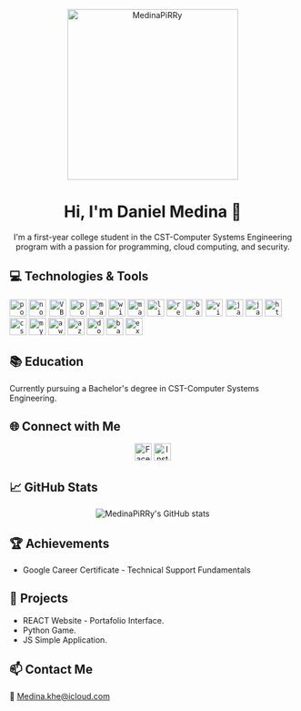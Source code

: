 <p align="center">
  <img width="300" src="https://avatars.githubusercontent.com/u/123497811?s=400&u=3ba7d7457d3fc2adddaac8477a6e16d62cc38347&v=4" alt="MedinaPiRRy">
</p>
<h1 align="center">Hi, I'm Daniel Medina 👋</h1>

<p align="center">
  I'm a first-year college student in the CST-Computer Systems Engineering program with a passion for programming, cloud computing, and security.
</p>

## 💻 Technologies & Tools

<code><img height="30" src="https://www.vectorlogo.zone/logos/getpostman/getpostman-icon.svg" alt="postman"></code>
<code><img height="30" src="https://cdn.jsdelivr.net/gh/devicons/devicon/icons/nodejs/nodejs-original-wordmark.svg" alt="nodejs"></code>
<code><img height="30" src="https://upload.wikimedia.org/wikipedia/commons/thumb/5/5e/VBA-Logo.svg/1200px-VBA-Logo.svg.png" alt="VBA" style="background:white;padding:2px;"></code>
<code><img height="30" src="https://seeklogo.com/images/P/power-bi-logo-0C0666F64C-seeklogo.com.png" alt="powerbi"></code>
<code><img height="30" src="https://upload.wikimedia.org/wikipedia/commons/thumb/3/32/Mariadb-logo.png/1200px-Mariadb-logo.png" alt="mariadb"></code>
<code><img height="30" src="https://cdn.jsdelivr.net/gh/devicons/devicon/icons/windows8/windows8-original.svg" alt="windows"></code>
<code><img height="30" src="https://cdn.jsdelivr.net/gh/devicons/devicon/icons/apple/apple-original.svg" alt="macos"></code>
<code><img height="30" src="https://cdn.jsdelivr.net/gh/devicons/devicon/icons/linux/linux-original.svg" alt="linux"></code>
<code><img height="30" src="https://cdn.jsdelivr.net/gh/devicons/devicon/icons/react/react-original-wordmark.svg" alt="react"></code>
<code><img height="30" src="https://cdn.jsdelivr.net/gh/devicons/devicon/icons/bash/bash-original.svg" alt="bash"></code>
<code><img height="30" src="https://upload.wikimedia.org/wikipedia/commons/thumb/2/2d/Visual_Paradigm_Logo.svg/2560px-Visual_Paradigm_Logo.svg.png" alt="visual-paradigm" style="background:white;padding:2px;"></code>
<code><img height="30" src="https://cdn.jsdelivr.net/gh/devicons/devicon/icons/java/java-original-wordmark.svg" alt="java"></code>
<code><img height="30" src="https://cdn.jsdelivr.net/gh/devicons/devicon/icons/javascript/javascript-original.svg" alt="javascript"></code>
<code><img height="30" src="https://cdn.jsdelivr.net/gh/devicons/devicon/icons/html5/html5-original-wordmark.svg" alt="html5"></code>
<code><img height="30" src="https://cdn.jsdelivr.net/gh/devicons/devicon/icons/css3/css3-original-wordmark.svg" alt="css3"></code>
<code><img height="30" src="https://cdn.jsdelivr.net/gh/devicons/devicon/icons/mysql/mysql-original-wordmark.svg" alt="mysql"></code>
<code><img height="30" src="https://cdn.jsdelivr.net/gh/devicons/devicon/icons/amazonwebservices/amazonwebservices-original-wordmark.svg" alt="aws"></code>
<code><img height="30" src="https://cdn.jsdelivr.net/gh/devicons/devicon/icons/azure/azure-original-wordmark.svg" alt="azure"></code>
<code><img height="30" src="https://cdn.jsdelivr.net/gh/devicons/devicon/icons/docker/docker-original-wordmark.svg" alt="docker"></code>
<code><img height="30" src="https://cdn.jsdelivr.net/gh/devicons/devicon/icons/bash/bash-original.svg" alt="bash"></code>
<code><img height="30" src="https://upload.wikimedia.org/wikipedia/commons/thumb/d/d3/Microsoft_Office_Excel_%282019%E2%80%93present%29.svg/1920px-Microsoft_Office_Excel_%282019%E2%80%93present%29.svg.png" alt="excel"></code>

## 📚 Education

Currently pursuing a Bachelor's degree in CST-Computer Systems Engineering.

## 🌐 Connect with Me

<p align="center">
  <a href="https://www.facebook.com/medina.khe/" target="_blank"><img height="30" src="https://cdn.jsdelivr.net/gh/devicons/devicon/icons/facebook/facebook-original.svg" alt="Facebook"></a>
  <a href="https://www.instagram.com/dios_medina/" target="_blank"><img height="30" src="https://www.vectorlogo.zone/logos/instagram/instagram-icon.svg" alt="Instagram"></a>
</p>

## 📈 GitHub Stats

<p align="center">
  <img src="https://github-readme-stats.vercel.app/api?username=MedinaPiRRy&show_icons=true&theme=radical" alt="MedinaPiRRy's GitHub stats">
</p>

## 🏆 Achievements

* Google Career Certificate - Technical Support Fundamentals

## 🔧 Projects

* REACT Website - Portafolio Interface.
* Python Game.
* JS Simple Application.

## 📫 Contact Me

📧 Medina.khe@icloud.com
